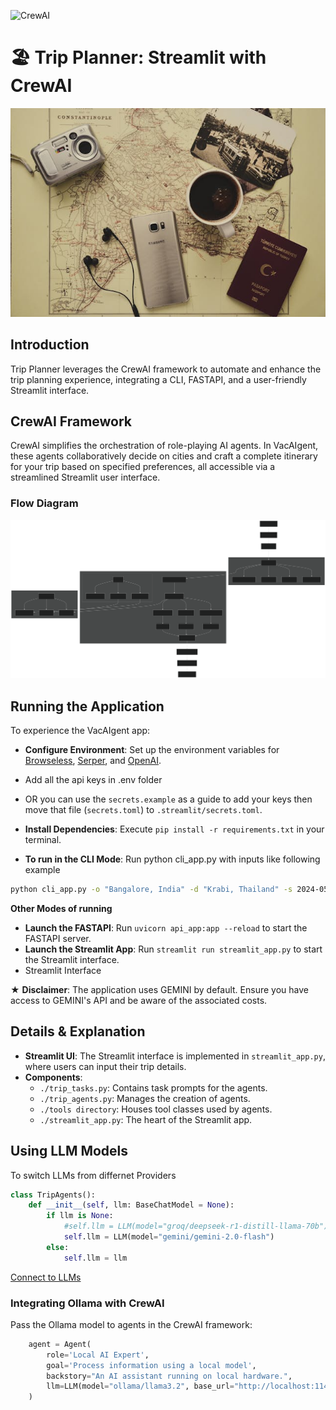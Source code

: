 ![CrewAI](https://miro.medium.com/v2/resize:fit:1400/0*-7HC-GJCxjn-Dm7i.png)

# 🏖️ Trip Planner: Streamlit with CrewAI

![Streamlit App](assets/trip_planner.jpg)

## Introduction

Trip Planner leverages the CrewAI framework to automate and enhance the trip planning experience, integrating a CLI, FASTAPI, and a user-friendly Streamlit interface.


## CrewAI Framework

CrewAI simplifies the orchestration of role-playing AI agents. In VacAIgent, these agents collaboratively decide on cities and craft a complete itinerary for your trip based on specified preferences, all accessible via a streamlined Streamlit user interface.

### Flow Diagram

![Flow Diagram](assets/flow_diagram.svg)

## Running the Application

To experience the VacAIgent app:

- **Configure Environment**: Set up the environment variables for [Browseless](https://www.browserless.io/), [Serper](https://serper.dev/), and [OpenAI](https://openai.com/).
- Add all the api keys in .env folder 
- OR you can use the `secrets.example` as a guide to add your keys then move that file (`secrets.toml`) to `.streamlit/secrets.toml`.

- **Install Dependencies**: Execute `pip install -r requirements.txt` in your terminal.
- **To run in the CLI Mode**: Run python cli_app.py with inputs like following example
```bash
python cli_app.py -o "Bangalore, India" -d "Krabi, Thailand" -s 2024-05-01 -e 2024-05-10 -i "2 adults who love swimming, dancing, hiking, shopping, food, water sports adventures, rock climbing"
```

**Other Modes of running**

- **Launch the FASTAPI**: Run `uvicorn api_app:app --reload` to start the FASTAPI server.
- **Launch the Streamlit App**: Run `streamlit run streamlit_app.py` to start the Streamlit interface.
- Streamlit Interface 

★ **Disclaimer**: The application uses GEMINI by default. Ensure you have access to GEMINI's API and be aware of the associated costs.

## Details & Explanation

- **Streamlit UI**: The Streamlit interface is implemented in `streamlit_app.py`, where users can input their trip details.
- **Components**:
  - `./trip_tasks.py`: Contains task prompts for the agents.
  - `./trip_agents.py`: Manages the creation of agents.
  - `./tools directory`: Houses tool classes used by agents.
  - `./streamlit_app.py`: The heart of the Streamlit app.

## Using LLM Models

To switch LLMs from differnet Providers

```python
class TripAgents():
    def __init__(self, llm: BaseChatModel = None):
        if llm is None:
            #self.llm = LLM(model="groq/deepseek-r1-distill-llama-70b")
            self.llm = LLM(model="gemini/gemini-2.0-flash")
        else:
            self.llm = llm

```
[Connect to LLMs](https://docs.crewai.com/how-to/llm-connections#connect-crewai-to-llms)



### Integrating Ollama with CrewAI

Pass the Ollama model to agents in the CrewAI framework:

```python
    agent = Agent(
        role='Local AI Expert',
        goal='Process information using a local model',
        backstory="An AI assistant running on local hardware.",
        llm=LLM(model="ollama/llama3.2", base_url="http://localhost:11434")
    )
```



